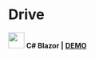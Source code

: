 # Drive

  <img height="32" width="32" src="https://cdn.simpleicons.org/blazor/3d3d7d" /> **C# Blazor |** [**DEMO**](https://drive799.netlify.app)
